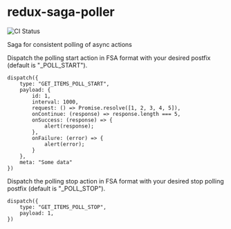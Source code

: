 # redux-saga-poller

![CI Status](https://img.shields.io/github/workflow/status/clarktozer/redux-saga-poller/Build%20&%20Test)

Saga for consistent polling of async actions

Dispatch the polling start action in FSA format with your desired postfix (default is "\_POLL_START").

```
dispatch({
    type: "GET_ITEMS_POLL_START",
    payload: {
        id: 1,
        interval: 1000,
        request: () => Promise.resolve([1, 2, 3, 4, 5]),
        onContinue: (response) => response.length === 5,
        onSuccess: (response) => {
            alert(response);
        },
        onFailure: (error) => {
            alert(error);
        }
    },
    meta: "Some data"
})
```

Dispatch the polling stop action in FSA format with your desired stop polling postfix (default is "\_POLL_STOP").

```
dispatch({
    type: "GET_ITEMS_POLL_STOP",
    payload: 1,
})
```
